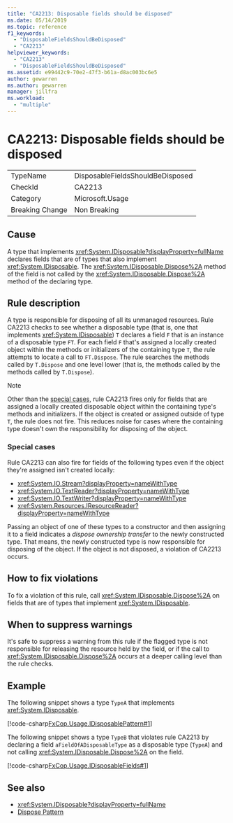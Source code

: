 ```yaml
---
title: "CA2213: Disposable fields should be disposed"
ms.date: 05/14/2019
ms.topic: reference
f1_keywords:
  - "DisposableFieldsShouldBeDisposed"
  - "CA2213"
helpviewer_keywords:
  - "CA2213"
  - "DisposableFieldsShouldBeDisposed"
ms.assetid: e99442c9-70e2-47f3-b61a-d8ac003bc6e5
author: gewarren
ms.author: gewarren
manager: jillfra
ms.workload:
  - "multiple"
---
```

# CA2213: Disposable fields should be disposed

|||
|-|-|
|TypeName|DisposableFieldsShouldBeDisposed|
|CheckId|CA2213|
|Category|Microsoft.Usage|
|Breaking Change|Non Breaking|

## Cause

A type that implements <xref:System.IDisposable?displayProperty=fullName> declares fields that are of types that also implement <xref:System.IDisposable>. The <xref:System.IDisposable.Dispose%2A> method of the field is not called by the <xref:System.IDisposable.Dispose%2A> method of the declaring type.

## Rule description
A type is responsible for disposing of all its unmanaged resources. Rule CA2213 checks to see whether a disposable type (that is, one that implements <xref:System.IDisposable>) `T` declares a field `F` that is an instance of a disposable type `FT`. For each field `F` that's assigned a locally created object within the methods or initializers of the containing type `T`, the rule attempts to locate a call to `FT.Dispose`. The rule searches the methods called by `T.Dispose` and one level lower (that is, the methods called by the methods called by `T.Dispose`).

> [!NOTE]
> Other than the [special cases](#special-cases), rule CA2213 fires only for fields that are assigned a locally created disposable object within the containing type's methods and initializers. If the object is created or assigned outside of type `T`, the rule does not fire. This reduces noise for cases where the containing type doesn't own the responsibility for disposing of the object.

### Special cases

Rule CA2213 can also fire for fields of the following types even if the object they're assigned isn't created locally:

- <xref:System.IO.Stream?displayProperty=nameWithType>
- <xref:System.IO.TextReader?displayProperty=nameWithType>
- <xref:System.IO.TextWriter?displayProperty=nameWithType>
- <xref:System.Resources.IResourceReader?displayProperty=nameWithType>

Passing an object of one of these types to a constructor and then assigning it to a field indicates a *dispose ownership transfer* to the newly constructed type. That means, the newly constructed type is now responsible for disposing of the object. If the object is not disposed, a violation of CA2213 occurs.

## How to fix violations

To fix a violation of this rule, call <xref:System.IDisposable.Dispose%2A> on fields that are of types that implement <xref:System.IDisposable>.

## When to suppress warnings

It's safe to suppress a warning from this rule if the flagged type is not responsible for releasing the resource held by the field, or if the call to <xref:System.IDisposable.Dispose%2A> occurs at a deeper calling level than the rule checks.

## Example

The following snippet shows a type `TypeA` that implements <xref:System.IDisposable>.

[!code-csharp[FxCop.Usage.IDisposablePattern#1](../code-quality/codesnippet/CSharp/ca2213-disposable-fields-should-be-disposed_1.cs)]

The following snippet shows a type `TypeB` that violates rule CA2213 by declaring a field `aFieldOfADisposableType` as a disposable type (`TypeA`) and not calling <xref:System.IDisposable.Dispose%2A> on the field.

[!code-csharp[FxCop.Usage.IDisposableFields#1](../code-quality/codesnippet/CSharp/ca2213-disposable-fields-should-be-disposed_2.cs)]

## See also

- <xref:System.IDisposable?displayProperty=fullName>
- [Dispose Pattern](/dotnet/standard/design-guidelines/dispose-pattern)
